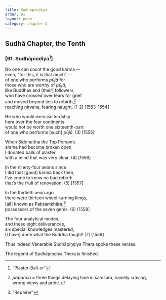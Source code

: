 ```yaml
---
title: Sudhāpiṇḍiya
order: 91
layout: poem
category: chapter-3
---
```


## Sudhā Chapter, the Tenth

### \[91. Sudhāpiṇḍiya[^1]\]

No one can count the good karma --  
even, “for this, it is that much” --  
of one who performs *pūjā* for  
those who are worthy of *pūjā*,  
like Buddhas and \[their\] followers,  
who have crossed over tears for grief  
and moved beyond ties to rebirth,[^2]  
reaching nirvana, fearing naught. (1-2) \[1553-1554\]

He who would exercise lordship  
here over the four continents  
would not be worth one sixteenth-part  
of one who performs \[such\] *pūjā*. (3) \[1555\]

When Siddhattha the Top Person’s  
shrine had become broken open,  
I donated balls of plaster  
with a mind that was very clear. (4) \[1556\]

In the ninety-four aeons since  
I did that \[good\] karma back then,  
I’ve come to know no bad rebirth:  
that’s the fruit of renovation. (5) \[1557\]

In the thirtieth aeon ago  
there were thirteen wheel-turning kings,  
\[all\] known as Paṭisamkhāra,[^3]  
possessors of the seven gems. (6) \[1558\]

The four analytical modes,  
and these eight deliverances,  
six special knowledges mastered,  
\[I have\] done what the Buddha taught! (7) \[1559\]

Thus indeed Venerable Sudhāpiṇḍiya Thera spoke these verses.

The legend of Sudhāpiṇḍiya Thera is finished.

[^1]: “Plaster-Ball-er”

[^2]: *papañca* = three things delaying time in samsara, namely craving, wrong views and pride.

[^3]: “Repairer”
